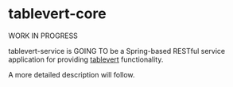 # tablevert-core
WORK IN PROGRESS

tablevert-service is GOING TO be a Spring-based RESTful service application for providing [tablevert] functionality.

[tablevert]: https://github.com/tablevert 

A more detailed description will follow.
